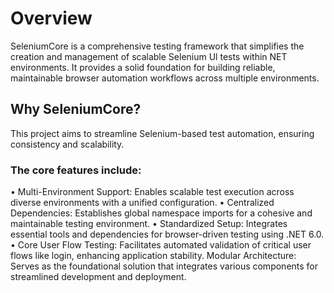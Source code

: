<h1> Overview </h1>
<p>SeleniumCore is a comprehensive testing framework that simplifies the creation and management of scalable Selenium Ul tests within NET environments. It provides a solid foundation for building reliable, maintainable browser automation workflows across multiple environments.
 </p>
 <h2>Why SeleniumCore? </h2>
<p>
  
</p>This project aims to streamline Selenium-based test automation, ensuring consistency and scalability.
<h3> The core features include:</h3>
•  Multi-Environment Support: Enables scalable test execution across diverse environments with a unified configuration.
•  Centralized Dependencies: Establishes global namespace imports for a cohesive and maintainable testing environment.
• Standardized Setup: Integrates essential tools and dependencies for browser-driven testing using .NET 6.0.
•  Core User Flow Testing: Facilitates automated validation of critical user flows like login, enhancing application stability.
 Modular Architecture: 
 Serves as the foundational solution that integrates various components for streamlined development and deployment.
